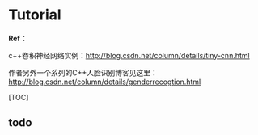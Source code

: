 # Tutorial

**Ref：**

c++卷积神经网络实例：http://blog.csdn.net/column/details/tiny-cnn.html

作者另外一个系列的C++人脸识别博客见这里：http://blog.csdn.net/column/details/genderrecogtion.html

[TOC]

## todo

